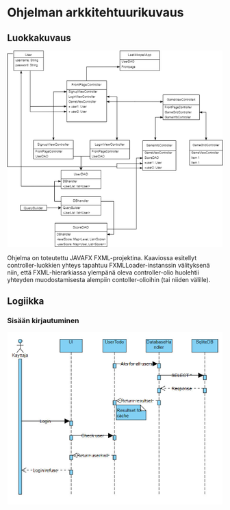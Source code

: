 # Ohjelman arkkitehtuurikuvaus
## Luokkakuvaus
<img src="https://github.com/Vilppula/ot-harjoitustyo/blob/master/Laatikkopeli/dokumentaatio/img/ClassDiagram.png" width="800">  
  
  
Ohjelma on toteutettu JAVAFX FXML-projektina. Kaaviossa esitellyt controller-luokkien yhteys tapahtuu FXMLLoader-instanssin välityksenä niin,
että FXML-hierarkiassa ylempänä oleva controller-olio huolehtii yhteyden muodostamisesta alempiin contoller-olioihin (tai niiden välille).
## Logiikka
### Sisään kirjautuminen
<img src="https://github.com/Vilppula/ot-harjoitustyo/blob/master/Laatikkopeli/dokumentaatio/img/LoginScheme.jpg" width="700">  
